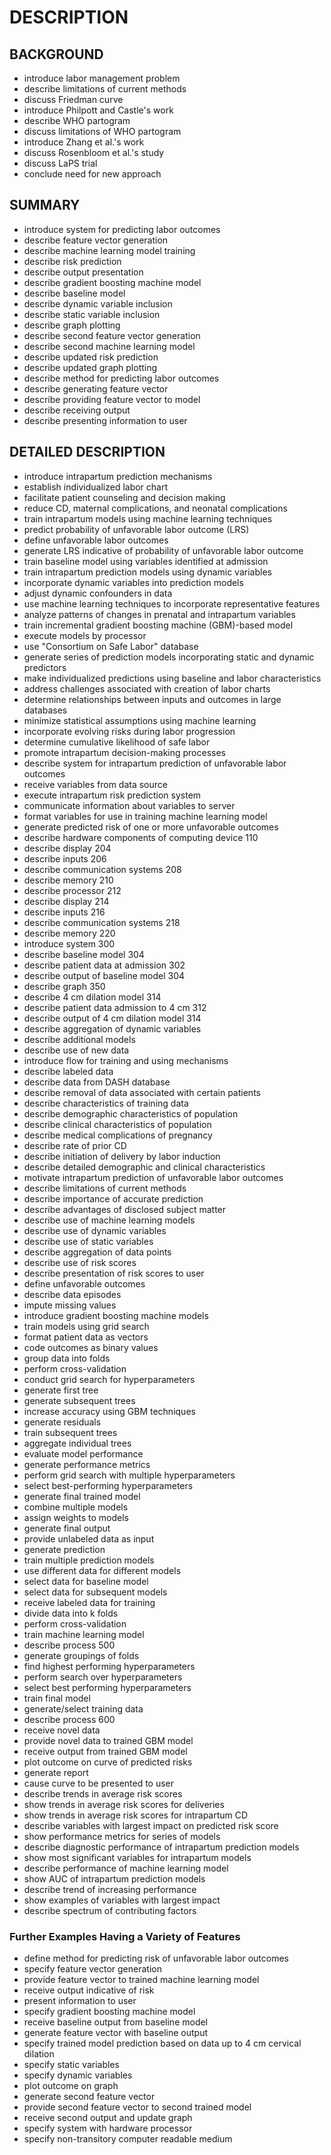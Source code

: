 # DESCRIPTION

## BACKGROUND

- introduce labor management problem
- describe limitations of current methods
- discuss Friedman curve
- introduce Philpott and Castle's work
- describe WHO partogram
- discuss limitations of WHO partogram
- introduce Zhang et al.'s work
- discuss Rosenbloom et al.'s study
- discuss LaPS trial
- conclude need for new approach

## SUMMARY

- introduce system for predicting labor outcomes
- describe feature vector generation
- describe machine learning model training
- describe risk prediction
- describe output presentation
- describe gradient boosting machine model
- describe baseline model
- describe dynamic variable inclusion
- describe static variable inclusion
- describe graph plotting
- describe second feature vector generation
- describe second machine learning model
- describe updated risk prediction
- describe updated graph plotting
- describe method for predicting labor outcomes
- describe generating feature vector
- describe providing feature vector to model
- describe receiving output
- describe presenting information to user

## DETAILED DESCRIPTION

- introduce intrapartum prediction mechanisms
- establish individualized labor chart
- facilitate patient counseling and decision making
- reduce CD, maternal complications, and neonatal complications
- train intrapartum models using machine learning techniques
- predict probability of unfavorable labor outcome (LRS)
- define unfavorable labor outcomes
- generate LRS indicative of probability of unfavorable labor outcome
- train baseline model using variables identified at admission
- train intrapartum prediction models using dynamic variables
- incorporate dynamic variables into prediction models
- adjust dynamic confounders in data
- use machine learning techniques to incorporate representative features
- analyze patterns of changes in prenatal and intrapartum variables
- train incremental gradient boosting machine (GBM)-based model
- execute models by processor
- use "Consortium on Safe Labor" database
- generate series of prediction models incorporating static and dynamic predictors
- make individualized predictions using baseline and labor characteristics
- address challenges associated with creation of labor charts
- determine relationships between inputs and outcomes in large databases
- minimize statistical assumptions using machine learning
- incorporate evolving risks during labor progression
- determine cumulative likelihood of safe labor
- promote intrapartum decision-making processes
- describe system for intrapartum prediction of unfavorable labor outcomes
- receive variables from data source
- execute intrapartum risk prediction system
- communicate information about variables to server
- format variables for use in training machine learning model
- generate predicted risk of one or more unfavorable outcomes
- describe hardware components of computing device 110
- describe display 204
- describe inputs 206
- describe communication systems 208
- describe memory 210
- describe processor 212
- describe display 214
- describe inputs 216
- describe communication systems 218
- describe memory 220
- introduce system 300
- describe baseline model 304
- describe patient data at admission 302
- describe output of baseline model 304
- describe graph 350
- describe 4 cm dilation model 314
- describe patient data admission to 4 cm 312
- describe output of 4 cm dilation model 314
- describe aggregation of dynamic variables
- describe additional models
- describe use of new data
- introduce flow for training and using mechanisms
- describe labeled data
- describe data from DASH database
- describe removal of data associated with certain patients
- describe characteristics of training data
- describe demographic characteristics of population
- describe clinical characteristics of population
- describe medical complications of pregnancy
- describe rate of prior CD
- describe initiation of delivery by labor induction
- describe detailed demographic and clinical characteristics
- motivate intrapartum prediction of unfavorable labor outcomes
- describe limitations of current methods
- describe importance of accurate prediction
- describe advantages of disclosed subject matter
- describe use of machine learning models
- describe use of dynamic variables
- describe use of static variables
- describe aggregation of data points
- describe use of risk scores
- describe presentation of risk scores to user
- define unfavorable outcomes
- describe data episodes
- impute missing values
- introduce gradient boosting machine models
- train models using grid search
- format patient data as vectors
- code outcomes as binary values
- group data into folds
- perform cross-validation
- conduct grid search for hyperparameters
- generate first tree
- generate subsequent trees
- increase accuracy using GBM techniques
- generate residuals
- train subsequent trees
- aggregate individual trees
- evaluate model performance
- generate performance metrics
- perform grid search with multiple hyperparameters
- select best-performing hyperparameters
- generate final trained model
- combine multiple models
- assign weights to models
- generate final output
- provide unlabeled data as input
- generate prediction
- train multiple prediction models
- use different data for different models
- select data for baseline model
- select data for subsequent models
- receive labeled data for training
- divide data into k folds
- perform cross-validation
- train machine learning model
- describe process 500
- generate groupings of folds
- find highest performing hyperparameters
- perform search over hyperparameters
- select best performing hyperparameters
- train final model
- generate/select training data
- describe process 600
- receive novel data
- provide novel data to trained GBM model
- receive output from trained GBM model
- plot outcome on curve of predicted risks
- generate report
- cause curve to be presented to user
- describe trends in average risk scores
- show trends in average risk scores for deliveries
- show trends in average risk scores for intrapartum CD
- describe variables with largest impact on predicted risk score
- show performance metrics for series of models
- describe diagnostic performance of intrapartum prediction models
- show most significant variables for intrapartum models
- describe performance of machine learning model
- show AUC of intrapartum prediction models
- describe trend of increasing performance
- show examples of variables with largest impact
- describe spectrum of contributing factors

### Further Examples Having a Variety of Features

- define method for predicting risk of unfavorable labor outcomes
- specify feature vector generation
- provide feature vector to trained machine learning model
- receive output indicative of risk
- present information to user
- specify gradient boosting machine model
- receive baseline output from baseline model
- generate feature vector with baseline output
- specify trained model prediction based on data up to 4 cm cervical dilation
- specify static variables
- specify dynamic variables
- plot outcome on graph
- generate second feature vector
- provide second feature vector to second trained model
- receive second output and update graph
- specify system with hardware processor
- specify non-transitory computer readable medium

